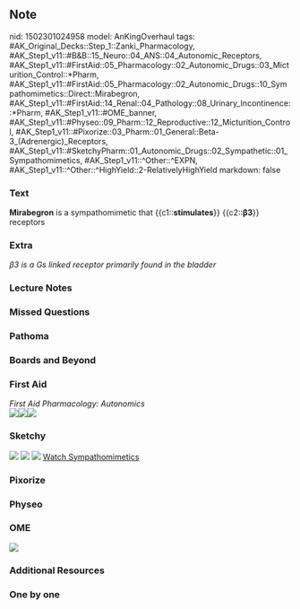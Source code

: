 ## Note
nid: 1502301024958
model: AnKingOverhaul
tags: #AK_Original_Decks::Step_1::Zanki_Pharmacology, #AK_Step1_v11::#B&B::15_Neuro::04_ANS::04_Autonomic_Receptors, #AK_Step1_v11::#FirstAid::05_Pharmacology::02_Autonomic_Drugs::03_Micturition_Control::*Pharm, #AK_Step1_v11::#FirstAid::05_Pharmacology::02_Autonomic_Drugs::10_Sympathomimetics::Direct::Mirabegron, #AK_Step1_v11::#FirstAid::14_Renal::04_Pathology::08_Urinary_Incontinence::*Pharm, #AK_Step1_v11::#OME_banner, #AK_Step1_v11::#Physeo::09_Pharm::12_Reproductive::12_Micturition_Control, #AK_Step1_v11::#Pixorize::03_Pharm::01_General::Beta-3_(Adrenergic)_Receptors, #AK_Step1_v11::#SketchyPharm::01_Autonomic_Drugs::02_Sympathetic::01_Sympathomimetics, #AK_Step1_v11::^Other::^EXPN, #AK_Step1_v11::^Other::^HighYield::2-RelativelyHighYield
markdown: false

### Text
<div>
  <b>Mirabegron</b> is a sympathomimetic that
  {{c1::<b>stimulates</b>}} {{c2::<b>β3</b>}} receptors
</div>

### Extra
<i>β3 is a Gs linked receptor primarily found in the bladder</i>

### Lecture Notes


### Missed Questions


### Pathoma


### Boards and Beyond


### First Aid
<div>
  <i>First Aid Pharmacology: Autonomics</i>
</div><img src="paste-602566731759619.jpg"><img src=
"paste-614798798618627.jpg"><img src=
"paste-f8927e53577fb32aff5a71527af64646519ec7a2.jpg">

### Sketchy
<img src="Screen%20Shot%202019-09-05%20at%205.25.32%20PM.png">
<img src="Screen%20Shot%202019-09-23%20at%209.11.50%20AM.png">
<img src="Screen%20Shot%202019-09-23%20at%209.11.59%20AM.png">
<a href=
"https://dashboard.sketchy.com/study/medical/courses/medical-pharmacology/units/medical-pharmacology-autonomic-drugs/videos/medical-pharmacology-autonomic-drugs-sympathetic-sympathomimetics?utm_source=anki&utm_medium=partnership&utm_campaign=february_update&utm_content=medical">
Watch Sympathomimetics</a>

### Pixorize


### Physeo


### OME
<div class="ome-widget">
  <a href="https://onlinemeded.org?ref=anki"><img src=
  "_OME_AnkiFlashcards_General_7.png"></a>
</div>

### Additional Resources


### One by one

